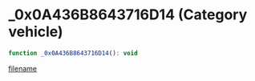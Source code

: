 # _0x0A436B8643716D14 (Category vehicle)

```js
function _0x0A436B8643716D14(): void
```

[filename](_0x0A436B8643716D14_m.md ':include')